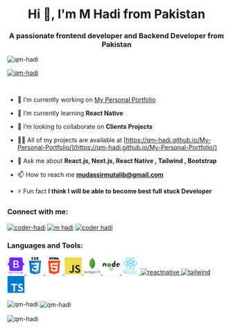 <h1 align="center">Hi 👋, I'm M Hadi from Pakistan</h1>
<h3 align="center">A passionate frontend developer and Backend Developer from Pakistan</h3>

<p align="left"> <img src="https://komarev.com/ghpvc/?username=qm-hadi&label=Profile%20views&color=0e75b6&style=flat" alt="qm-hadi" /> </p>

<p align="left"> <a href="https://github.com/ryo-ma/github-profile-trophy"><img src="https://github-profile-trophy.vercel.app/?username=qm-hadi" alt="qm-hadi" /></a> </p>

<p align="left"> <a href="https://twitter.com/" target="blank"><img src="https://img.shields.io/twitter/follow/?logo=twitter&style=for-the-badge" alt="" /></a> </p>

- 🔭 I’m currently working on [My Personal Portfolio](https://qm-hadi.github.io/My-Personal-Portfolio/)

- 🌱 I’m currently learning **React Native**

- 👯 I’m looking to collaborate on **Clients Projects**

- 👨‍💻 All of my projects are available at [https://qm-hadi.github.io/My-Personal-Portfolio/](https://qm-hadi.github.io/My-Personal-Portfolio/)

- 💬 Ask me about **React.js, Next.js, React Native , Tailwind , Bootstrap**

- 📫 How to reach me **mudassirmutalib@gmail.com**

- ⚡ Fun fact **I think I will be able to become best full stuck Developer**

<h3 align="left">Connect with me:</h3>
<p align="left">
<a href="https://linkedin.com/in/coder-hadi" target="blank"><img align="center" src="https://raw.githubusercontent.com/rahuldkjain/github-profile-readme-generator/master/src/images/icons/Social/linked-in-alt.svg" alt="coder-hadi" height="30" width="40" /></a>
<a href="https://fb.com/m hadi" target="blank"><img align="center" src="https://raw.githubusercontent.com/rahuldkjain/github-profile-readme-generator/master/src/images/icons/Social/facebook.svg" alt="m hadi" height="30" width="40" /></a>
<a href="https://www.youtube.com/c/coder hadi" target="blank"><img align="center" src="https://raw.githubusercontent.com/rahuldkjain/github-profile-readme-generator/master/src/images/icons/Social/youtube.svg" alt="coder hadi" height="30" width="40" /></a>
</p>

<h3 align="left">Languages and Tools:</h3>
<p align="left"> <a href="https://getbootstrap.com" target="_blank" rel="noreferrer"> <img src="https://raw.githubusercontent.com/devicons/devicon/master/icons/bootstrap/bootstrap-plain-wordmark.svg" alt="bootstrap" width="40" height="40"/> </a> <a href="https://www.w3schools.com/css/" target="_blank" rel="noreferrer"> <img src="https://raw.githubusercontent.com/devicons/devicon/master/icons/css3/css3-original-wordmark.svg" alt="css3" width="40" height="40"/> </a> <a href="https://www.w3.org/html/" target="_blank" rel="noreferrer"> <img src="https://raw.githubusercontent.com/devicons/devicon/master/icons/html5/html5-original-wordmark.svg" alt="html5" width="40" height="40"/> </a> <a href="https://developer.mozilla.org/en-US/docs/Web/JavaScript" target="_blank" rel="noreferrer"> <img src="https://raw.githubusercontent.com/devicons/devicon/master/icons/javascript/javascript-original.svg" alt="javascript" width="40" height="40"/> </a> <a href="https://www.mongodb.com/" target="_blank" rel="noreferrer"> <img src="https://raw.githubusercontent.com/devicons/devicon/master/icons/mongodb/mongodb-original-wordmark.svg" alt="mongodb" width="40" height="40"/> </a> <a href="https://nodejs.org" target="_blank" rel="noreferrer"> <img src="https://raw.githubusercontent.com/devicons/devicon/master/icons/nodejs/nodejs-original-wordmark.svg" alt="nodejs" width="40" height="40"/> </a> <a href="https://reactjs.org/" target="_blank" rel="noreferrer"> <img src="https://raw.githubusercontent.com/devicons/devicon/master/icons/react/react-original-wordmark.svg" alt="react" width="40" height="40"/> </a> <a href="https://reactnative.dev/" target="_blank" rel="noreferrer"> <img src="https://reactnative.dev/img/header_logo.svg" alt="reactnative" width="40" height="40"/> </a> <a href="https://tailwindcss.com/" target="_blank" rel="noreferrer"> <img src="https://www.vectorlogo.zone/logos/tailwindcss/tailwindcss-icon.svg" alt="tailwind" width="40" height="40"/> </a> <a href="https://www.typescriptlang.org/" target="_blank" rel="noreferrer"> <img src="https://raw.githubusercontent.com/devicons/devicon/master/icons/typescript/typescript-original.svg" alt="typescript" width="40" height="40"/> </a> </p>

<p><img align="left" src="https://github-readme-stats.vercel.app/api/top-langs?username=qm-hadi&show_icons=true&locale=en&layout=compact" alt="qm-hadi" /></p>

<p>&nbsp;<img align="center" src="https://github-readme-stats.vercel.app/api?username=qm-hadi&show_icons=true&locale=en" alt="qm-hadi" /></p>

<p><img align="center" src="https://github-readme-streak-stats.herokuapp.com/?user=qm-hadi&" alt="qm-hadi" /></p>

